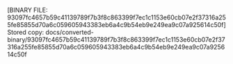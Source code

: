 [BINARY FILE: 93097fc4657b59c41139789f7b3f8c863399f7ec1c1153e60cb07e2f37316a255fe85855d70a6c059605943383eb6a4c9b54eb9e249ea9c07a925614c50f]
Stored copy: docs/converted-binary/93097fc4657b59c41139789f7b3f8c863399f7ec1c1153e60cb07e2f37316a255fe85855d70a6c059605943383eb6a4c9b54eb9e249ea9c07a925614c50f
